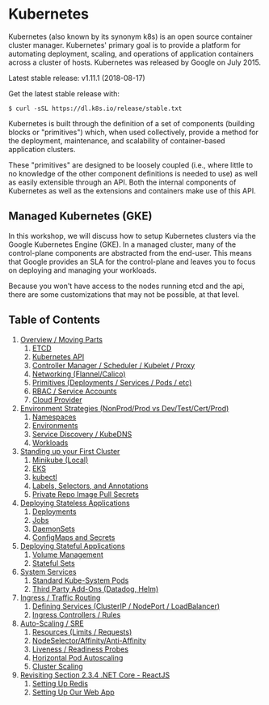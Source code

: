 # Kubernetes

Kubernetes (also known by its synonym k8s) is an open source container cluster manager. Kubernetes' primary goal is to provide a platform for automating deployment, scaling, and operations of application containers across a cluster of hosts. Kubernetes was released by Google on July 2015.

Latest stable release: v1.11.1 (2018-08-17)

Get the latest stable release with:
```
$ curl -sSL https://dl.k8s.io/release/stable.txt
```

Kubernetes is built through the definition of a set of components (building blocks or "primitives") which, when used collectively, provide a method for the deployment, maintenance, and scalability of container-based application clusters.

These "primitives" are designed to be loosely coupled (i.e., where little to no knowledge of the other component definitions is needed to use) as well as easily extensible through an API. Both the internal components of Kubernetes as well as the extensions and containers make use of this API.

## Managed Kubernetes (GKE)

In this workshop, we will discuss how to setup Kubernetes clusters via the Google Kubernetes Engine (GKE). In a managed cluster, many of the control-plane components are abstracted from the end-user. This means that Google provides an SLA for the control-plane and leaves you to focus on deploying and managing your workloads.

Because you won't have access to the nodes running etcd and the api, there are some customizations that may not be possible, at that level. 

## Table of Contents

1. [Overview / Moving Parts](01_overview)
   1. [ETCD](01_overview/01_etcd.md)
   2. [Kubernetes API](01_overview/02_kubernetes_api.md)
   3. [Controller Manager / Scheduler / Kubelet / Proxy](01_overview/03_controller_manager-scheduler-kubelet-proxy.md)
   4. [Networking (Flannel/Calico)](01_overview/04_networking.md)
   5. [Primitives (Deployments / Services / Pods / etc)](01_overview/05_k8s_primitives.md)
   6. [RBAC / Service Accounts](01_overview/06_rbac.md)
   7. [Cloud Provider](01_overview/07_cloud_provider.md)
2. [Environment Strategies (NonProd/Prod vs Dev/Test/Cert/Prod)](02_environment_strategies)
   1. [Namespaces](02_environment_strategies/01_namespaces.md)
   2. [Environments](02_environment_strategies/02_environments.md)
   3. [Service Discovery / KubeDNS](02_environment_strategies/03_service_discovery.md)
   4. [Workloads](02_environment_strategies/04_workloads.md)
3. [Standing up your First Cluster](03_standing_up_your_first_cluster)
   1. [Minikube (Local)](03_standing_up_your_first_cluster/01_minikube.md)
   2. [EKS](03_standing_up_your_first_cluster/02_gke.md)
   3. [kubectl](03_standing_up_your_first_cluster/03_kubectl.md)
   4. [Labels, Selectors, and Annotations](03_standing_up_your_first_cluster/04_labels_selectors_annotations.md)
   5. [Private Repo Image Pull Secrets](03_standing_up_your_first_cluster/05_private_repo_image_pull_secrets.md)
4. [Deploying Stateless Applications](04_deploying_stateless_apps)
   1. [Deployments](04_deploying_stateless_apps/01_deployments.md)
   2. [Jobs](04_deploying_stateless_apps/02_jobs.md)
   3. [DaemonSets](04_deploying_stateless_apps/03_daemon_sets.md)
   4. [ConfigMaps and Secrets](04_deploying_stateless_apps/04_configmaps_and_secrets.md)
5. [Deploying Stateful Applications](05_deploying_stateful_apps)
   1. [Volume Management](05_deploying_stateful_apps/01_volume_management.md)
   2. [Stateful Sets](05_deploying_stateful_apps/02_stateful_sets.md)
6. [System Services](06_system_services)
   1. [Standard Kube-System Pods](06_system_services/01_standard_kube_system_pods.md)
   2. [Third Party Add-Ons (Datadog, Helm)](06_system_services/02_third_party_addons.md)
7. [Ingress / Traffic Routing](07_ingress_traffic_management)
   1. [Defining Services (ClusterIP / NodePort / LoadBalancer)](07_ingress_traffic_management/01_defining_services.md)
   2. [Ingress Controllers / Rules](07_ingress_traffic_management/02_ingress_controllers_rules.md)
8. [Auto-Scaling / SRE](08_autoscaling_sre)
   1. [Resources (Limits / Requests)](08_autoscaling_sre/01_resources.md)
   2. [NodeSelector/Affinity/Anti-Affinity](08_autoscaling_sre/02_selector_affinity_antiaffinity.md)
   3. [Liveness / Readiness Probes](08_autoscaling_sre/03_readiness_liveness.md)
   4. [Horizontal Pod Autoscaling](08_autoscaling_sre/04_horizontal_pod_autoscaler.md)
   5. [Cluster Scaling](08_autoscaling_sre/05_cluster_autoscaler.md)
9. [Revisiting Section 2.3.4 .NET Core - ReactJS](09_revisiting_netcore_react)
   1. [Setting Up Redis](09_revisiting_netcore_react/01_setting_up_redis.md)
   2. [Setting Up Our Web App](09_revisiting_netcore_react/02_setting_up_our_web_app.md)
